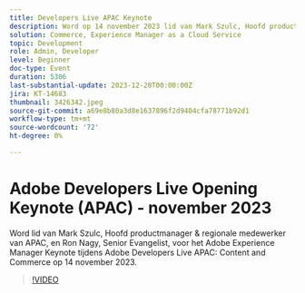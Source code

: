 ```yaml
---
title: Developers Live APAC Keynote
description: Word op 14 november 2023 lid van Mark Szulc, Hoofd productmanager & regionale medewerker van APAC, en Ron Nagy, Senior Evangelist, voor het Adobe Experience Manager Keynote.
solution: Commerce, Experience Manager as a Cloud Service
topic: Development
role: Admin, Developer
level: Beginner
doc-type: Event
duration: 5306
last-substantial-update: 2023-12-20T00:00:00Z
jira: KT-14683
thumbnail: 3426342.jpeg
source-git-commit: a69e8b80a3d8e1637896f2d9404cfa78771b92d1
workflow-type: tm+mt
source-wordcount: '72'
ht-degree: 0%

---
```



# Adobe Developers Live Opening Keynote (APAC) - november 2023

Word lid van Mark Szulc, Hoofd productmanager &amp; regionale medewerker van APAC, en Ron Nagy, Senior Evangelist, voor het Adobe Experience Manager Keynote tijdens Adobe Developers Live APAC: Content and Commerce op 14 november 2023.

>[!VIDEO](https://video.tv.adobe.com/v/3426342/?learn=on)
